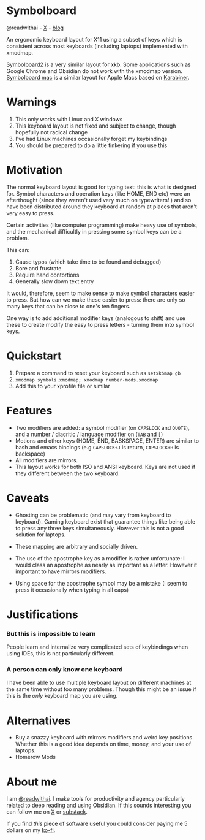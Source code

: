 
# Symbolboard
@readwithai - [X](https://x.com/reawithai) - [blog](https://readwithai.substack.com)

An ergonomic keyboard layout for X11 using a subset of keys which is consistent across most keyboards (including laptops) implemented with xmodmap.

[Symbolboard2
](https://github.com/talwrii/symbolboard2) is a very similar layout for xkb. Some applications such as Google Chrome and Obsidian do not work with the xmodmap version. [Symbolboard mac](https://github.com/talwrii/symbolboard-mac) is a similar layout for Apple Macs based on [Karabiner](https://karabiner-elements.pqrs.org/).


# Warnings
1. This only works with Linux and X windows
1. This keyboard layout is not fixed and subject to change, though hopefully not radical change
1. I've had Linux machines occasionally forget my keybindings
1. You should be prepared to do a little tinkering if you use this

# Motivation
The normal keyboard layout is good for typing text: this is what is designed for.
Symbol characters and operation keys (like HOME, END etc) were an afterthought
(since they weren't used very much on typewriters! ) and so have been distributed
around they keyboard at random at places that aren't very easy to press.

Certain activities (like computer programming) make heavy use of symbols, and
the mechanical difficultly in pressing some symbol keys can be a problem.

This can:

1. Cause typos (which take time to be found and debugged)
1. Bore and frustrate
1. Require hand contortions
1. Generally slow down text entry

It would, therefore, seem to make sense to make symbol characters easier to
press. But how can we make these easier to press: there are only so many keys
that can be close to one's ten fingers.

One way is to add additional modifier keys (analogous to shift) and use
these to create modify the easy to press letters - turning them
into symbol keys.

# Quickstart

1. Prepare a command to reset your keyboard such as  `setxkbmap gb`
1. `xmodmap symbols.xmodmap; xmodmap number-mods.xmodmap`
1. Add this to your xprofile file or similar

# Features

* Two modifiers are added: a symbol modifier (on `CAPSLOCK` and `QUOTE`), and a number / diacritic / language modifier on (`TAB` and `[`)
* Motions and other keys (HOME, END, BASKSPACE, ENTER) are similar to bash and emacs bindings (e.g `CAPSLOCK+J` is return, `CAPSLOCK+H` is backspace)
* All modifiers are mirrors.
* This layout works for both ISO and ANSI keyboard. Keys are not used if they different between the two keyboard.

# Caveats

* Ghosting can be problematic (and may vary from keyboard to keyboard). Gaming keyboard exist that guarantee things like being able to press any three keys simultaneously. However this is not a good solution for laptops.

* These mapping are arbitrary and socially driven.

* The use of the apostrophe key as a modifier is rather unfortunate: I would class an apostrophe as nearly as important as a letter. However
it important to have mirrors modifiers.

* Using space for the apostrophe symbol may be a mistake (I seem to press it occasionally when typing in all caps)

# Justifications

### But this is impossible to learn
People learn and internalize very complicated sets of keybindings when using IDEs, this is not particularly different.

### A person can only know one keyboard
I have been able to use multiple keyboard layout on different machines at the same time without too many problems. Though this might be an issue if this is the *only* keyboard map you are using.

# Alternatives
* Buy a snazzy keyboard with mirrors modifiers and weird key positions. Whether this is a good idea depends on time, money, and your use of laptops.
* Homerow Mods

# About me 
I am [@readwithai](https://x.com/readwithai). I make tools for productivity and agency particularly related to deep reading and using Obsidian. If this sounds interesting you can follow me on [X](https://x.com/readwithai) or [substack](https://readwithai.substack.com). 

If you find *this* piece of software useful you could consider paying me 5 dollars on my [ko-fi](https://ko-fi.com/readwithai).

